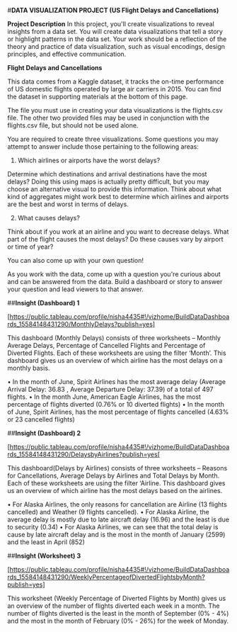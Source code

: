 #**DATA VISUALIZATION PROJECT (US Flight Delays and Cancellations)**


**Project Description**
In this project, you'll create visualizations to reveal insights from a data set. You will create data visualizations that tell a story or highlight patterns in the data set. Your work should be a reflection of the theory and practice of data visualization, such as visual encodings, design principles, and effective communication.


**Flight Delays and Cancellations**

This data comes from a Kaggle dataset, it tracks the on-time performance of US domestic flights operated by large air carriers in 2015. You can find the dataset in supporting materials at the bottom of this page.

The file you must use in creating your data visualizations is the flights.csv file. The other two provided files may be used in conjunction with the flights.csv file, but should not be used alone.

You are required to create three visualizations. Some questions you may attempt to answer include those pertaining to the following areas:


1. Which airlines or airports have the worst delays?

Determine which destinations and arrival destinations have the most delays? Doing this using maps is actually pretty difficult, but you may choose an alternative visual to provide this information. Think about what kind of aggregates might work best to determine which airlines and airports are the best and worst in terms of delays.

2. What causes delays?

Think about if you work at an airline and you want to decrease delays. What part of the flight causes the most delays? Do these causes vary by airport or time of year?

You can also come up with your own question!

As you work with the data, come up with a question you're curious about and can be answered from the data. Build a dashboard or story to answer your question and lead viewers to that answer.


##**Insight (Dashboard) 1**

[https://public.tableau.com/profile/nisha4435#!/vizhome/BuildDataDashboards_15584148431290/MonthlyDelays?publish=yes]

This dashboard (Monthly Delays) consists of three worksheets – Monthly Average Delays, Percentage of Cancelled Flights and Percentage of Diverted Flights. Each of these worksheets are using the filter ‘Month’. This dashboard gives us an overview of which airline has the most delays on a monthly basis.

•	In the month of June, Spirit Airlines has the most average delay (Average Arrival Delay: 36.83 , Average Departure Delay: 37.39) of a total of 497 flights.
•	In the month June, American Eagle Airlines, has the most percentage of flights diverted (0.76% or 10 diverted flights)
•	In the month of June, Spirit Airlines, has the most percentage of flights cancelled (4.63% or 23 cancelled flights)


##**Insight (Dashboard) 2**

[https://public.tableau.com/profile/nisha4435#!/vizhome/BuildDataDashboards_15584148431290/DelaysbyAirlines?publish=yes[

This dashboard(Delays by Airlines) consists of three worksheets – Reasons for Cancellations, Average Delays by Airlines and Total Delays by Month. Each of these worksheets are using the filter ‘Airline. This dashboard gives us an overview of which airline has the most delays based on the airlines.

•	For Alaska Airlines, the only reasons for cancellation are Airline (13 flights cancelled) and Weather (9 flights cancelled).
•	For Alaska Airline, the average delay is mostly due to late aircraft delay (16.96) and the least is due to security (0.34)
•	For Alaska Airlines, we can see that the total delay is cause by late aircraft delay and is the most in the month of January (2599) and the least in April (852)


##**Insight (Worksheet) 3**

[https://public.tableau.com/profile/nisha4435#!/vizhome/BuildDataDashboards_15584148431290/WeeklyPercentageofDivertedFlightsbyMonth?publish=yes]

This worksheet (Weekly Percentage of  Diverted Flights by Month) gives us an overview of the number of flights diverted each week in a month. The number of flights diverted is the least in the month of September (0% - 4%) and the most in the month of February (0% - 26%) for the week of Monday.
